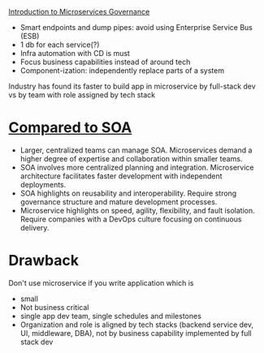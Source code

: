 [Introduction to Microservices Governance](https://medium.com/microservices-learning/introduction-to-microservices-governance-part-i-53f407d7ec62)
- Smart endpoints and dump pipes: avoid using Enterprise Service Bus (ESB)
- 1 db for each service(?)
- Infra automation with CD is must
- Focus business capabilities instead of around tech
- Component-ization: independently replace parts of a system

Industry has found its faster to build app in microservice by full-stack dev vs by team with role assigned by tech stack


# [Compared to SOA](https://www.atlassian.com/microservices/microservices-architecture/soa-vs-microservices)
- Larger, centralized teams can manage SOA. Microservices demand a higher degree of expertise and collaboration within smaller teams.
- SOA involves more centralized planning and integration. Microservice architecture facilitates faster development with independent deployments.
- SOA highlights on reusability and interoperability. Require strong governance structure and mature development processes.
- Microservice highlights on speed, agility, flexibility, and fault isolation. Require companies with a DevOps culture focusing on continuous delivery.

# Drawback
Don't use microservice if you write application which is
- small
- Not business critical
- single app dev team, single schedules and milestones
- Organization and role is aligned by tech stacks (backend service dev, UI, middleware, DBA), not by business capability implemented by full stack dev

